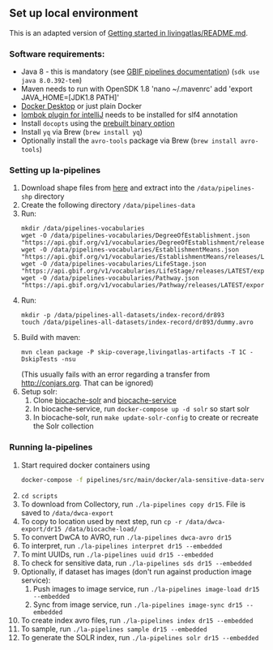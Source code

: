 ## Set up local environment
This is an adapted version of [Getting started in livingatlas/README.md](../livingatlas/README.md#Getting+started). 

### Software requirements:
* Java 8 - this is mandatory (see [GBIF pipelines documentation](https://github.com/gbif/pipelines#about-the-project)) (`sdk use java 8.0.392-tem`)
* Maven needs to run with OpenSDK 1.8
  'nano ~/.mavenrc' add 'export JAVA_HOME=[JDK1.8 PATH]'
* [Docker Desktop](https://www.docker.com/products/docker-desktop) or just plain Docker
* [lombok plugin for intelliJ](https://projectlombok.org/setup/intellij) needs to be installed for slf4 annotation
* Install `docopts` using the [prebuilt binary option](https://github.com/docopt/docopts#pre-built-binaries)
* Install `yq` via Brew (`brew install yq`)
* Optionally install the `avro-tools` package via Brew (`brew install avro-tools`)

### Setting up la-pipelines
1. Download shape files from [here](https://pipelines-shp.s3-ap-southeast-2.amazonaws.com/pipelines-shapefiles.zip) and extract into the `/data/pipelines-shp` directory
1. Create the following directory `/data/pipelines-data`
1. Run:
    ```
    mkdir /data/pipelines-vocabularies
    wget -O /data/pipelines-vocabularies/DegreeOfEstablishment.json "https://api.gbif.org/v1/vocabularies/DegreeOfEstablishment/releases/LATEST/export"
    wget -O /data/pipelines-vocabularies/EstablishmentMeans.json "https://api.gbif.org/v1/vocabularies/EstablishmentMeans/releases/LATEST/export"
    wget -O /data/pipelines-vocabularies/LifeStage.json "https://api.gbif.org/v1/vocabularies/LifeStage/releases/LATEST/export"
    wget -O /data/pipelines-vocabularies/Pathway.json "https://api.gbif.org/v1/vocabularies/Pathway/releases/LATEST/export"
    ```
1.  Run:
    ```
    mkdir -p /data/pipelines-all-datasets/index-record/dr893
    touch /data/pipelines-all-datasets/index-record/dr893/dummy.avro
    ```
1. Build with maven: 
   ```
   mvn clean package -P skip-coverage,livingatlas-artifacts -T 1C -DskipTests -nsu
   ```
   (This usually fails with an error regarding a transfer from http://conjars.org. That can be ignored) 
1. Setup solr:
   1. Clone [biocache-solr](https://github.com/biodiversitydata-se/biocache-solr) and [biocache-service](https://github.com/biodiversitydata-se/biocache-service)
   2. In biocache-service, run `docker-compose up -d solr` so start solr
   3. In biocache-solr, run `make update-solr-config` to create or recreate the Solr collection

### Running la-pipelines
1. Start required docker containers using
    ```bash
    docker-compose -f pipelines/src/main/docker/ala-sensitive-data-service.yml up -d
    ```
1. `cd scripts`
1. To download from Collectory, run `./la-pipelines copy dr15`. File is saved to `/data/dwca-export`
1. To copy to location used by next step, run `cp -r /data/dwca-export/dr15 /data/biocache-load/`
1. To convert DwCA to AVRO, run `./la-pipelines dwca-avro dr15`
1. To interpret, run `./la-pipelines interpret dr15 --embedded`
1. To mint UUIDs, run `./la-pipelines uuid dr15 --embedded`
1. To check for sensitive data, run `./la-pipelines sds dr15 --embedded`
1. Optionally, if dataset has images  (don't run against production image service):
   1. Push images to image service, run `./la-pipelines image-load dr15 --embedded`
   1. Sync from image service, run `./la-pipelines image-sync dr15 --embedded`
1. To create index avro files, run `./la-pipelines index dr15 --embedded`
1. To sample, run `./la-pipelines sample dr15 --embedded`
1. To generate the SOLR index, run `./la-pipelines solr dr15 --embedded`
